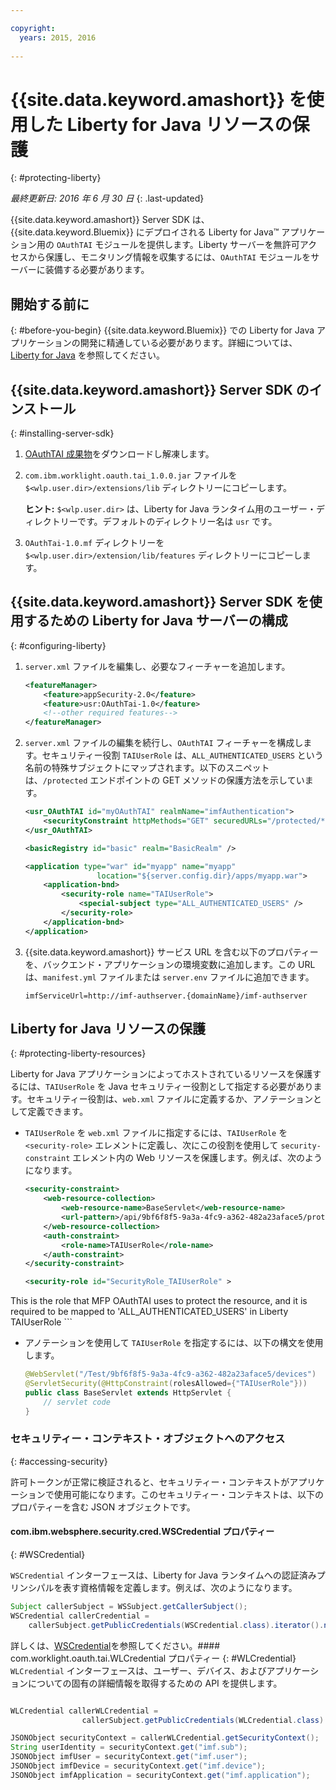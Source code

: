 ```yaml
---

copyright:
  years: 2015, 2016
  
---
```


# {{site.data.keyword.amashort}} を使用した Liberty for Java リソースの保護
{: #protecting-liberty}

*最終更新日: 2016 年 6 月 30 日*
{: .last-updated}


{{site.data.keyword.amashort}} Server SDK は、{{site.data.keyword.Bluemix}} にデプロイされる Liberty for Java&trade; アプリケーション用の `OAuthTAI` モジュールを提供します。Liberty サーバーを無許可アクセスから保護し、モニタリング情報を収集するには、`OAuthTAI` モジュールをサーバーに装備する必要があります。

## 開始する前に
{: #before-you-begin}
{{site.data.keyword.Bluemix}} での Liberty for Java アプリケーションの開発に精通している必要があります。詳細については、[Liberty for Java](https://console.{DomainName}/docs/runtimes/liberty/index.html) を参照してください。

## {{site.data.keyword.amashort}} Server SDK のインストール
{: #installing-server-sdk}

1. [OAuthTAI 成果物](https://imf-tai.{DomainName}/public/TAI.zip)をダウンロードし解凍します。

1. `com.ibm.worklight.oauth.tai_1.0.0.jar` ファイルを `$<wlp.user.dir>/extensions/lib` ディレクトリーにコピーします。

	**ヒント:** `$<wlp.user.dir>` は、Liberty for Java ランタイム用のユーザー・ディレクトリーです。デフォルトのディレクトリー名は `usr` です。

1. `OAuthTai-1.0.mf` ディレクトリーを `$<wlp.user.dir>/extension/lib/features` ディレクトリーにコピーします。


## {{site.data.keyword.amashort}} Server SDK を使用するための Liberty for Java サーバーの構成
{: #configuring-liberty}

1. `server.xml` ファイルを編集し、必要なフィーチャーを追加します。

	```XML
	<featureManager>
		<feature>appSecurity-2.0</feature>
		<feature>usr:OAuthTai-1.0</feature>
		<!--other required features-->
	</featureManager>

	```
1. `server.xml` ファイルの編集を続行し、`OAuthTAI` フィーチャーを構成します。セキュリティー役割 `TAIUserRole` は、`ALL_AUTHENTICATED_USERS` という名前の特殊サブジェクトにマップされます。以下のスニペットは、`/protected` エンドポイントの GET メソッドの保護方法を示しています。

	```XML
	<usr_OAuthTAI id="myOAuthTAI" realmName="imfAuthentication">
		<securityConstraint httpMethods="GET" securedURLs="/protected/*"/>
	</usr_OAuthTAI>

	<basicRegistry id="basic" realm="BasicRealm" />

	<application type="war" id="myapp" name="myapp"
					location="${server.config.dir}/apps/myapp.war">
		<application-bnd>
			<security-role name="TAIUserRole">
				<special-subject type="ALL_AUTHENTICATED_USERS" />
			</security-role>
		</application-bnd>
	</application>
	```

1. {{site.data.keyword.amashort}} サービス URL を含む以下のプロパティーを、バックエンド・アプリケーションの環境変数に追加します。この URL は、`manifest.yml` ファイルまたは `server.env` ファイルに追加できます。

	```
	imfServiceUrl=http://imf-authserver.{domainName}/imf-authserver
	```

## Liberty for Java リソースの保護
{: #protecting-liberty-resources}

Liberty for Java アプリケーションによってホストされているリソースを保護するには、`TAIUserRole` を Java セキュリティー役割として指定する必要があります。セキュリティー役割は、`web.xml` ファイルに定義するか、アノテーションとして定義できます。

* `TAIUserRole` を `web.xml` ファイルに指定するには、`TAIUserRole` を `<security-role>` エレメントに定義し、次にこの役割を使用して `security-constraint` エレメント内の Web リソースを保護します。例えば、次のようになります。

	```XML
	<security-constraint>
		<web-resource-collection>
			<web-resource-name>BaseServlet</web-resource-name>
			<url-pattern>/api/9bf6f8f5-9a3a-4fc9-a362-482a23aface5/protected</url-pattern>
		</web-resource-collection>
		<auth-constraint>
			<role-name>TAIUserRole</role-name>
		</auth-constraint>
	</security-constraint>

	<security-role id="SecurityRole_TAIUserRole" >
<description>This is the role that MFP OAuthTAI uses to protect the resource, and it is required to be mapped to 'ALL_AUTHENTICATED_USERS' in Liberty</description>
		<role-name>TAIUserRole</role-name>
	</security-role>
	```

* アノテーションを使用して `TAIUserRole` を指定するには、以下の構文を使用します。

	```Java
	@WebServlet("/Test/9bf6f8f5-9a3a-4fc9-a362-482a23aface5/devices")
	@ServletSecurity(@HttpConstraint(rolesAllowed={"TAIUserRole"}))
	public class BaseServlet extends HttpServlet {
	    // servlet code
	}
	```

### セキュリティー・コンテキスト・オブジェクトへのアクセス
{: #accessing-security}

許可トークンが正常に検証されると、セキュリティー・コンテキストがアプリケーションで使用可能になります。このセキュリティー・コンテキストは、以下のプロパティーを含む JSON オブジェクトです。

#### com.ibm.websphere.security.cred.WSCredential プロパティー
{: #WSCredential}

`WSCredential` インターフェースは、Liberty for Java ランタイムへの認証済みプリンシパルを表す資格情報を定義します。例えば、次のようになります。

```Java
Subject callerSubject = WSSubject.getCallerSubject();
WSCredential callerCredential =
    callerSubject.getPublicCredentials(WSCredential.class).iterator().next();
```
詳しくは、[WSCredential](http://www-01.ibm.com/support/knowledgecenter/api/content/nl/en-us/SSEQTP_7.0.0/com.ibm.websphere.javadoc.doc/web/apidocs/index.html?com/ibm/websphere/security/cred/WSCredential.html)を参照してください。#### com.worklight.oauth.tai.WLCredential プロパティー
{: #WLCredential}
`WLCredential` インターフェースは、ユーザー、デバイス、およびアプリケーションについての固有の詳細情報を取得するための API を提供します。

```Java

WLCredential callerWLCredential =
				callerSubject.getPublicCredentials(WLCredential.class).iterator().next();

JSONObject securityContext = callerWLCredential.getSecurityContext();
String userIdentity = securityContext.get("imf.sub");
JSONObject imfUser = securityContext.get("imf.user");
JSONObject imfDevice = securityContext.get("imf.device");
JSONObject imfApplication = securityContext.get("imf.application");

```
